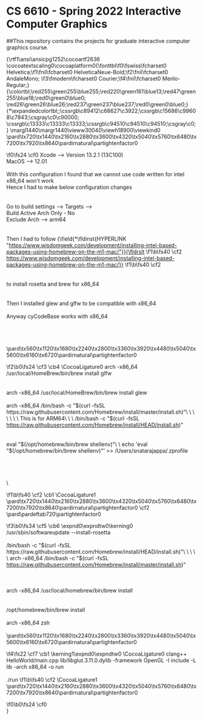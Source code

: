 # CS 6610 - Spring 2022 Interactive Computer Graphics
##This repository contains the projects for graduate interactive computer graphics course.

{\rtf1\ansi\ansicpg1252\cocoartf2636
\cocoatextscaling0\cocoaplatform0{\fonttbl\f0\fswiss\fcharset0 Helvetica;\f1\fnil\fcharset0 HelveticaNeue-Bold;\f2\fnil\fcharset0 AndaleMono;
\f3\fmodern\fcharset0 Courier;\f4\fnil\fcharset0 Menlo-Regular;}
{\colortbl;\red255\green255\blue255;\red220\green161\blue13;\red47\green255\blue18;\red0\green0\blue0;
\red26\green26\blue26;\red237\green237\blue237;\red0\green0\blue0;}
{\*\expandedcolortbl;;\cssrgb\c89412\c68627\c3922;\cssrgb\c15686\c99608\c7843;\csgray\c0\c90000;
\cssrgb\c13333\c13333\c13333;\cssrgb\c94510\c94510\c94510;\csgray\c0;}
\margl1440\margr1440\vieww30040\viewh18900\viewkind0
\pard\tx720\tx1440\tx2160\tx2880\tx3600\tx4320\tx5040\tx5760\tx6480\tx7200\tx7920\tx8640\pardirnatural\partightenfactor0

\f0\fs24 \cf0 Xcode --> Version 13.2.1 (13C100)\
MacOS --> 12.01\
\
With this configuration I found that we cannot use code written for intel x86_64 won't work\
Hence I had to make below configuration changes\
\
\
Go to build settings --> Targets --> \
Build Active Arch Only - No\
Exclude Arch --> arm64\
\
\
Then I had to follow {\field{\*\fldinst{HYPERLINK "https://www.wisdomgeek.com/development/installing-intel-based-packages-using-homebrew-on-the-m1-mac/"}}{\fldrslt 
\f1\b\fs40 \cf2 https://www.wisdomgeek.com/development/installing-intel-based-packages-using-homebrew-on-the-m1-mac/}}
\f1\b\fs40 \cf2 \
\
\
to install rosetta and brew for x86_64\
\
\
Then I installed glew and glfw to be compatible with x86_64\
\
Anyway cyCodeBase works with x86_64\
\
\
\
\
\pard\tx560\tx1120\tx1680\tx2240\tx2800\tx3360\tx3920\tx4480\tx5040\tx5600\tx6160\tx6720\pardirnatural\partightenfactor0

\f2\b0\fs24 \cf3 \cb4 \CocoaLigature0 arch -x86_64 /usr/local/HomeBrew/bin/brew install glfw\
\
\
arch -x86_64 /usr/local/HomeBrew/bin/brew install glew\
\
arch -x86_64 /bin/bash -c "$(curl -fsSL https://raw.githubusercontent.com/Homebrew/install/master/install.sh)"\
\
\
\
\
\
\
This is for ARM64\
\
\
/bin/bash -c "$(curl -fsSL https://raw.githubusercontent.com/Homebrew/install/HEAD/install.sh)"   \
\
\
eval "$(/opt/homebrew/bin/brew shellenv)"\
\
echo 'eval "$(/opt/homebrew/bin/brew shellenv)"' >> /Users/snatarajappa/.zprofile  \
\
\
\
\
\

\f1\b\fs40 \cf2 \cb1 \CocoaLigature1 \
\pard\tx720\tx1440\tx2160\tx2880\tx3600\tx4320\tx5040\tx5760\tx6480\tx7200\tx7920\tx8640\pardirnatural\partightenfactor0
\cf2 \
\pard\pardeftab720\partightenfactor0

\f3\b0\fs34 \cf5 \cb6 \expnd0\expndtw0\kerning0
/usr/sbin/softwareupdate --install-rosetta\
\
/bin/bash -c "$(curl -fsSL https://raw.githubusercontent.com/Homebrew/install/HEAD/install.sh)"\
\
\
\
\
arch -x86_64 /bin/bash -c "$(curl -fsSL https://raw.githubusercontent.com/Homebrew/install/master/install.sh)"\
\
\
\
arch -x86_64 /usr/local/homebrew/bin/brew install <package name>\
\
\
/opt/homebrew/bin/brew install <package name>\
\
arch -x86_64 zsh\
\
\pard\tx560\tx1120\tx1680\tx2240\tx2800\tx3360\tx3920\tx4480\tx5040\tx5600\tx6160\tx6720\pardirnatural\partightenfactor0

\f4\fs22 \cf7 \cb1 \kerning1\expnd0\expndtw0 \CocoaLigature0 clang++  HelloWorld/main.cpp lib/libglut.3.11.0.dylib -framework OpenGL -I include -L lib -arch x86_64 -o run\
\
./run
\f1\b\fs40 \cf2 \CocoaLigature1 \
\pard\tx720\tx1440\tx2160\tx2880\tx3600\tx4320\tx5040\tx5760\tx6480\tx7200\tx7920\tx8640\pardirnatural\partightenfactor0

\f0\b0\fs24 \cf0 \
}
